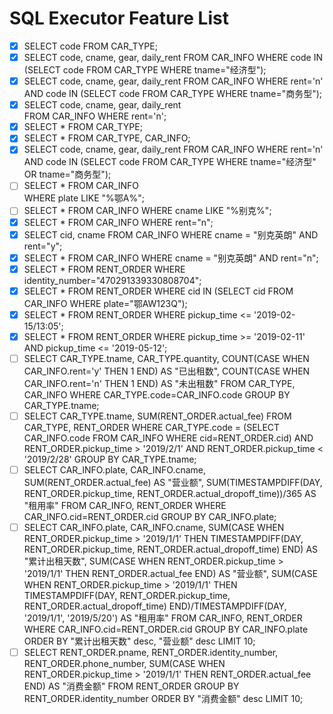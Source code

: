 # SQL Executor Feature List

- [x] SELECT code FROM CAR_TYPE;
- [x] SELECT code, cname, gear, daily_rent 
  FROM CAR_INFO
   	WHERE code IN (SELECT code 
                  FROM CAR_TYPE 
         	     WHERE tname="经济型");
- [x] SELECT code, cname, gear, daily_rent 
  	FROM CAR_INFO
    	WHERE rent='n' 
    	AND code IN (SELECT code 
                   FROM CAR_TYPE 
          	     WHERE tname="商务型");
- [x] SELECT code, cname, gear, daily_rent  
  	FROM CAR_INFO
    	WHERE rent='n';
- [x] SELECT * FROM CAR_TYPE;
- [x] SELECT * FROM CAR_TYPE, CAR_INFO;
- [x] SELECT code, cname, gear, daily_rent 
  	FROM CAR_INFO
    	WHERE rent='n'
    	AND code IN (SELECT code 
                   FROM CAR_TYPE
                   WHERE tname="经济型" 
                   OR tname="商务型");
- [ ] SELECT *
  	FROM CAR_INFO	
    	WHERE plate LIKE "%鄂A%";
- [ ] SELECT *
  	FROM CAR_INFO
    	WHERE cname LIKE "%别克%";
- [x] SELECT *
  	FROM CAR_INFO
    	WHERE rent="n";
- [x] SELECT cid, cname
  	FROM CAR_INFO
    	WHERE cname = "别克英朗" 
    	AND rent="y";
- [x] SELECT *
  	FROM CAR_INFO
    	WHERE cname = "别克英朗" 
    	AND rent="n";
- [x] SELECT *
  	FROM RENT_ORDER
    	WHERE identity_number="470291339330808704";
- [x] SELECT *
  	FROM RENT_ORDER
    	WHERE cid IN (SELECT cid
                    FROM CAR_INFO
                    WHERE plate="鄂AW123Q");
- [x] SELECT *
  	FROM RENT_ORDER
    	WHERE pickup_time <= '2019-02-15/13:05';
- [x] SELECT *
  	FROM RENT_ORDER
    	WHERE pickup_time >= '2019-02-11'
    	AND pickup_time <= '2019-05-12';
- [ ] SELECT CAR_TYPE.tname, 
  	   CAR_TYPE.quantity, 
  	   COUNT(CASE WHEN CAR_INFO.rent='y' THEN 1 END) AS "已出租数", 
  	   COUNT(CASE WHEN CAR_INFO.rent='n' THEN 1 END) AS "未出租数"
  	FROM CAR_TYPE, CAR_INFO
      WHERE CAR_TYPE.code=CAR_INFO.code
      GROUP BY CAR_TYPE.tname;
- [ ] SELECT CAR_TYPE.tname, SUM(RENT_ORDER.actual_fee)
      FROM CAR_TYPE, RENT_ORDER
      WHERE CAR_TYPE.code = (SELECT CAR_INFO.code 
                             FROM CAR_INFO 
                             WHERE cid=RENT_ORDER.cid) 
      AND RENT_ORDER.pickup_time > '2019/2/1' 
      AND RENT_ORDER.pickup_time < '2019/2/28'
      GROUP BY CAR_TYPE.tname;
- [ ] SELECT CAR_INFO.plate, 
  	   CAR_INFO.cname, 
  	   SUM(RENT_ORDER.actual_fee) AS "营业额", 
         SUM(TIMESTAMPDIFF(DAY, RENT_ORDER.pickup_time, RENT_ORDER.actual_dropoff_time))/365 AS "租用率"
         FROM CAR_INFO, RENT_ORDER
         WHERE CAR_INFO.cid=RENT_ORDER.cid
         GROUP BY CAR_INFO.plate;
- [ ] SELECT CAR_INFO.plate,
  	   CAR_INFO.cname,
  	   SUM(CASE WHEN RENT_ORDER.pickup_time > '2019/1/1' 
             THEN TIMESTAMPDIFF(DAY, RENT_ORDER.pickup_time, RENT_ORDER.actual_dropoff_time) END) AS "累计出租天数",
         SUM(CASE WHEN RENT_ORDER.pickup_time > '2019/1/1' 
             THEN RENT_ORDER.actual_fee END) AS "营业额", 
         SUM(CASE WHEN RENT_ORDER.pickup_time > '2019/1/1' 
             THEN TIMESTAMPDIFF(DAY, RENT_ORDER.pickup_time, RENT_ORDER.actual_dropoff_time) END)/TIMESTAMPDIFF(DAY, '2019/1/1', '2019/5/20') AS "租用率"
         FROM CAR_INFO, RENT_ORDER
         WHERE CAR_INFO.cid=RENT_ORDER.cid
         GROUP BY CAR_INFO.plate
         ORDER BY "累计出租天数" desc, "营业额" desc 
         LIMIT 10;
- [ ] SELECT RENT_ORDER.pname,
  	   RENT_ORDER.identity_number,
         RENT_ORDER.phone_number,
         SUM(CASE WHEN RENT_ORDER.pickup_time > '2019/1/1' 
             THEN RENT_ORDER.actual_fee END) AS "消费金额"
         FROM RENT_ORDER
         GROUP BY RENT_ORDER.identity_number
         ORDER BY "消费金额" desc 
         LIMIT 10;
